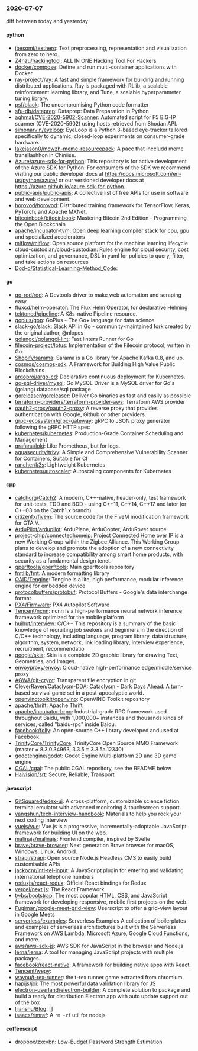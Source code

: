 ### 2020-07-07
diff between today and yesterday

#### python
* [jbesomi/texthero](https://github.com/jbesomi/texthero): Text preprocessing, representation and visualization from zero to hero.
* [Z4nzu/hackingtool](https://github.com/Z4nzu/hackingtool): ALL IN ONE Hacking Tool For Hackers
* [docker/compose](https://github.com/docker/compose): Define and run multi-container applications with Docker
* [ray-project/ray](https://github.com/ray-project/ray): A fast and simple framework for building and running distributed applications. Ray is packaged with RLlib, a scalable reinforcement learning library, and Tune, a scalable hyperparameter tuning library.
* [psf/black](https://github.com/psf/black): The uncompromising Python code formatter
* [sfu-db/dataprep](https://github.com/sfu-db/dataprep): Dataprep: Data Preparation in Python
* [aqhmal/CVE-2020-5902-Scanner](https://github.com/aqhmal/CVE-2020-5902-Scanner): Automated script for F5 BIG-IP scanner (CVE-2020-5902) using hosts retrieved from Shodan API.
* [simonarvin/eyeloop](https://github.com/simonarvin/eyeloop): EyeLoop is a Python 3-based eye-tracker tailored specifically to dynamic, closed-loop experiments on consumer-grade hardware.
* [lakejason0/mcwzh-meme-resourcepack](https://github.com/lakejason0/mcwzh-meme-resourcepack): A pacc that inccludd meme transllashhon in Chiniise.
* [Azure/azure-sdk-for-python](https://github.com/Azure/azure-sdk-for-python): This repository is for active development of the Azure SDK for Python. For consumers of the SDK we recommend visiting our public developer docs at https://docs.microsoft.com/en-us/python/azure/ or our versioned developer docs at https://azure.github.io/azure-sdk-for-python.
* [public-apis/public-apis](https://github.com/public-apis/public-apis): A collective list of free APIs for use in software and web development.
* [horovod/horovod](https://github.com/horovod/horovod): Distributed training framework for TensorFlow, Keras, PyTorch, and Apache MXNet.
* [bitcoinbook/bitcoinbook](https://github.com/bitcoinbook/bitcoinbook): Mastering Bitcoin 2nd Edition - Programming the Open Blockchain
* [apache/incubator-tvm](https://github.com/apache/incubator-tvm): Open deep learning compiler stack for cpu, gpu and specialized accelerators
* [mlflow/mlflow](https://github.com/mlflow/mlflow): Open source platform for the machine learning lifecycle
* [cloud-custodian/cloud-custodian](https://github.com/cloud-custodian/cloud-custodian): Rules engine for cloud security, cost optimization, and governance, DSL in yaml for policies to query, filter, and take actions on resources
* [Dod-o/Statistical-Learning-Method_Code](https://github.com/Dod-o/Statistical-Learning-Method_Code): 

#### go
* [go-rod/rod](https://github.com/go-rod/rod): A Devtools driver to make web automation and scraping easy
* [fluxcd/helm-operator](https://github.com/fluxcd/helm-operator): The Flux Helm Operator, for declarative Helming
* [tektoncd/pipeline](https://github.com/tektoncd/pipeline): A K8s-native Pipeline resource.
* [goplus/gop](https://github.com/goplus/gop): GoPlus - The Go+ language for data science
* [slack-go/slack](https://github.com/slack-go/slack): Slack API in Go - community-maintained fork created by the original author, @nlopes
* [golangci/golangci-lint](https://github.com/golangci/golangci-lint): Fast linters Runner for Go
* [filecoin-project/lotus](https://github.com/filecoin-project/lotus): Implementation of the Filecoin protocol, written in Go
* [Shopify/sarama](https://github.com/Shopify/sarama): Sarama is a Go library for Apache Kafka 0.8, and up.
* [cosmos/cosmos-sdk](https://github.com/cosmos/cosmos-sdk):  A Framework for Building High Value Public Blockchains 
* [argoproj/argo-cd](https://github.com/argoproj/argo-cd): Declarative continuous deployment for Kubernetes.
* [go-sql-driver/mysql](https://github.com/go-sql-driver/mysql): Go MySQL Driver is a MySQL driver for Go's (golang) database/sql package
* [goreleaser/goreleaser](https://github.com/goreleaser/goreleaser): Deliver Go binaries as fast and easily as possible
* [terraform-providers/terraform-provider-aws](https://github.com/terraform-providers/terraform-provider-aws): Terraform AWS provider
* [oauth2-proxy/oauth2-proxy](https://github.com/oauth2-proxy/oauth2-proxy): A reverse proxy that provides authentication with Google, Github or other providers.
* [grpc-ecosystem/grpc-gateway](https://github.com/grpc-ecosystem/grpc-gateway): gRPC to JSON proxy generator following the gRPC HTTP spec
* [kubernetes/kubernetes](https://github.com/kubernetes/kubernetes): Production-Grade Container Scheduling and Management
* [grafana/loki](https://github.com/grafana/loki): Like Prometheus, but for logs.
* [aquasecurity/trivy](https://github.com/aquasecurity/trivy): A Simple and Comprehensive Vulnerability Scanner for Containers, Suitable for CI
* [rancher/k3s](https://github.com/rancher/k3s): Lightweight Kubernetes
* [kubernetes/autoscaler](https://github.com/kubernetes/autoscaler): Autoscaling components for Kubernetes

#### cpp
* [catchorg/Catch2](https://github.com/catchorg/Catch2): A modern, C++-native, header-only, test framework for unit-tests, TDD and BDD - using C++11, C++14, C++17 and later (or C++03 on the Catch1.x branch)
* [citizenfx/fivem](https://github.com/citizenfx/fivem): The source code for the FiveM modification framework for GTA V.
* [ArduPilot/ardupilot](https://github.com/ArduPilot/ardupilot): ArduPlane, ArduCopter, ArduRover source
* [project-chip/connectedhomeip](https://github.com/project-chip/connectedhomeip): Project Connected Home over IP is a new Working Group within the Zigbee Alliance. This Working Group plans to develop and promote the adoption of a new connectivity standard to increase compatibility among smart home products, with security as a fundamental design tenet.
* [gperftools/gperftools](https://github.com/gperftools/gperftools): Main gperftools repository
* [fmtlib/fmt](https://github.com/fmtlib/fmt): A modern formatting library
* [OAID/Tengine](https://github.com/OAID/Tengine): Tengine is a lite, high performance, modular inference engine for embedded device
* [protocolbuffers/protobuf](https://github.com/protocolbuffers/protobuf): Protocol Buffers - Google's data interchange format
* [PX4/Firmware](https://github.com/PX4/Firmware): PX4 Autopilot Software
* [Tencent/ncnn](https://github.com/Tencent/ncnn): ncnn is a high-performance neural network inference framework optimized for the mobile platform
* [huihut/interview](https://github.com/huihut/interview):  C/C++ This repository is a summary of the basic knowledge of recruiting job seekers and beginners in the direction of C/C++ technology, including language, program library, data structure, algorithm, system, network, link loading library, interview experience, recruitment, recommendatio
* [google/skia](https://github.com/google/skia): Skia is a complete 2D graphic library for drawing Text, Geometries, and Images.
* [envoyproxy/envoy](https://github.com/envoyproxy/envoy): Cloud-native high-performance edge/middle/service proxy
* [AGWA/git-crypt](https://github.com/AGWA/git-crypt): Transparent file encryption in git
* [CleverRaven/Cataclysm-DDA](https://github.com/CleverRaven/Cataclysm-DDA): Cataclysm - Dark Days Ahead. A turn-based survival game set in a post-apocalyptic world.
* [openvinotoolkit/openvino](https://github.com/openvinotoolkit/openvino): OpenVINO Toolkit repository
* [apache/thrift](https://github.com/apache/thrift): Apache Thrift
* [apache/incubator-brpc](https://github.com/apache/incubator-brpc): Industrial-grade RPC framework used throughout Baidu, with 1,000,000+ instances and thousands kinds of services, called "baidu-rpc" inside Baidu.
* [facebook/folly](https://github.com/facebook/folly): An open-source C++ library developed and used at Facebook.
* [TrinityCore/TrinityCore](https://github.com/TrinityCore/TrinityCore): TrinityCore Open Source MMO Framework (master = 8.3.0.34963, 3.3.5 = 3.3.5a.12340)
* [godotengine/godot](https://github.com/godotengine/godot): Godot Engine  Multi-platform 2D and 3D game engine
* [CGAL/cgal](https://github.com/CGAL/cgal): The public CGAL repository, see the README below
* [Haivision/srt](https://github.com/Haivision/srt): Secure, Reliable, Transport

#### javascript
* [GitSquared/edex-ui](https://github.com/GitSquared/edex-ui): A cross-platform, customizable science fiction terminal emulator with advanced monitoring & touchscreen support.
* [yangshun/tech-interview-handbook](https://github.com/yangshun/tech-interview-handbook):  Materials to help you rock your next coding interview
* [vuejs/vue](https://github.com/vuejs/vue):  Vue.js is a progressive, incrementally-adoptable JavaScript framework for building UI on the web.
* [malinajs/malinajs](https://github.com/malinajs/malinajs): Frontend compiler, inspired by Svelte
* [brave/brave-browser](https://github.com/brave/brave-browser): Next generation Brave browser for macOS, Windows, Linux, Android.
* [strapi/strapi](https://github.com/strapi/strapi):  Open source Node.js Headless CMS to easily build customisable APIs
* [jackocnr/intl-tel-input](https://github.com/jackocnr/intl-tel-input): A JavaScript plugin for entering and validating international telephone numbers
* [reduxjs/react-redux](https://github.com/reduxjs/react-redux): Official React bindings for Redux
* [vercel/next.js](https://github.com/vercel/next.js): The React Framework
* [twbs/bootstrap](https://github.com/twbs/bootstrap): The most popular HTML, CSS, and JavaScript framework for developing responsive, mobile first projects on the web.
* [Fugiman/google-meet-grid-view](https://github.com/Fugiman/google-meet-grid-view): Userscript to offer a grid-view layout in Google Meets
* [serverless/examples](https://github.com/serverless/examples): Serverless Examples A collection of boilerplates and examples of serverless architectures built with the Serverless Framework on AWS Lambda, Microsoft Azure, Google Cloud Functions, and more.
* [aws/aws-sdk-js](https://github.com/aws/aws-sdk-js): AWS SDK for JavaScript in the browser and Node.js
* [lerna/lerna](https://github.com/lerna/lerna):  A tool for managing JavaScript projects with multiple packages.
* [facebook/react-native](https://github.com/facebook/react-native): A framework for building native apps with React.
* [Tencent/wepy](https://github.com/Tencent/wepy): 
* [wayou/t-rex-runner](https://github.com/wayou/t-rex-runner): the t-rex runner game extracted from chromium
* [hapijs/joi](https://github.com/hapijs/joi): The most powerful data validation library for JS
* [electron-userland/electron-builder](https://github.com/electron-userland/electron-builder): A complete solution to package and build a ready for distribution Electron app with auto update support out of the box
* [ljianshu/Blog](https://github.com/ljianshu/Blog): []
* [isaacs/rimraf](https://github.com/isaacs/rimraf): A `rm -rf` util for nodejs

#### coffeescript
* [dropbox/zxcvbn](https://github.com/dropbox/zxcvbn): Low-Budget Password Strength Estimation
